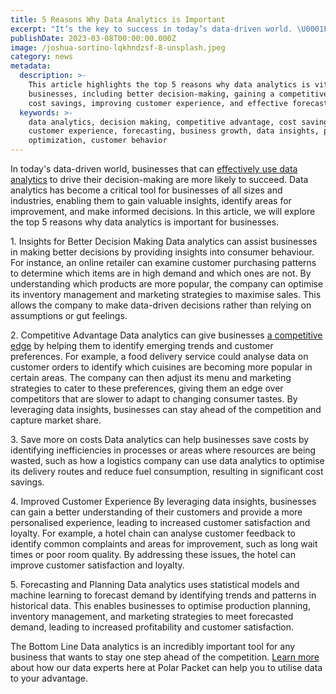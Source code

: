 ```yaml
---
title: 5 Reasons Why Data Analytics is Important
excerpt: "It’s the key to success in today’s data-driven world. \U0001F30E"
publishDate: 2023-03-08T00:00:00.000Z
image: /joshua-sortino-lqkhndzsf-8-unsplash.jpeg
category: news
metadata:
  description: >-
    This article highlights the top 5 reasons why data analytics is vital for
    businesses, including better decision-making, gaining a competitive edge,
    cost savings, improving customer experience, and effective forecasting.
  keywords: >-
    data analytics, decision making, competitive advantage, cost savings,
    customer experience, forecasting, business growth, data insights, process
    optimization, customer behavior
---
```


In today's data-driven world, businesses that can [effectively use data analytics](https://polarpacket.com/blog/what-is-data-analytics/) to drive their decision-making are more likely to succeed.
Data analytics has become a critical tool for businesses of all sizes and industries, enabling them to gain valuable insights, identify areas for improvement, and make informed decisions.
In this article, we will explore the top 5 reasons why data analytics is important for businesses.

1\. Insights for Better Decision Making
Data analytics can assist businesses in making better decisions by providing insights into consumer behaviour.
For instance, an online retailer can examine customer purchasing patterns to determine which items are in high demand and which ones are not. By understanding which products are more popular, the company can optimise its inventory management and marketing strategies to maximise sales.
This allows the company to make data-driven decisions rather than relying on assumptions or gut feelings.

2\. Competitive Advantage
Data analytics can give businesses [a competitive edge](https://polarpacket.com/blog/how-is-data-analytics-applied-in-business/) by helping them to identify emerging trends and customer preferences.  For example, a food delivery service could analyse data on customer orders to identify which cuisines are becoming more popular in certain areas. The company can then adjust its menu and marketing strategies to cater to these preferences, giving them an edge over competitors that are slower to adapt to changing consumer tastes.   By leveraging data insights, businesses can stay ahead of the competition and capture market share.

3\. Save more on costs
Data analytics can help businesses save costs by identifying inefficiencies in processes or areas where resources are being wasted, such as how a logistics company can use data analytics to optimise its delivery routes and reduce fuel consumption, resulting in significant cost savings.

4\. Improved Customer Experience
By leveraging data insights, businesses can gain a better understanding of their customers and provide a more personalised experience, leading to increased customer satisfaction and loyalty.  For example, a hotel chain can analyse customer feedback to identify common complaints and areas for improvement, such as long wait times or poor room quality. By addressing these issues, the hotel can improve customer satisfaction and loyalty.

5\. Forecasting and Planning
Data analytics uses statistical models and machine learning to forecast demand by identifying trends and patterns in historical data.  This enables businesses to optimise production planning, inventory management, and marketing strategies to meet forecasted demand, leading to increased profitability and customer satisfaction.

The Bottom Line
Data analytics is an incredibly important tool for any business that wants to stay one step ahead of the competition.
[Learn more](https://polarpacket.com/) about how our data experts here at Polar Packet can help you to utilise data to your advantage.
